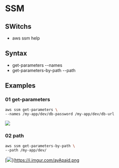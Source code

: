 # SSM

## SWitchs
* aws ssm help

## Syntax
* get-parameters --names <value>
* get-parameters-by-path --path <value>

## Examples
### 01 get-parameters
````bash
aws ssm get-parameters \
--names /my-app/dev/db-password /my-app/dev/db-url
````
[<img src="https://i.imgur.com/UoNyUHE.png">](https://i.imgur.com/UoNyUHE.png)

### 02 path
````bash
aws ssm get-parameters-by-path \
--path /my-app/dev/
````
[<img src="https://i.imgur.com/ayApajd.png">](https://i.imgur.com/ayApajd.png
